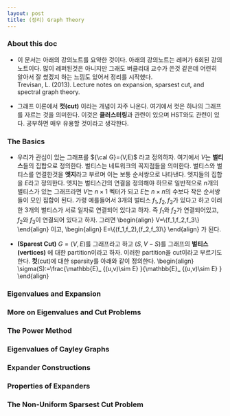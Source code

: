 ```yaml
---
layout: post
title: (정리) Graph Theory
---
```

 
### About this doc 
- 이 문서는 아래의 강의노트를 요약한 것이다. 아래의 강의노트는 레퍼가 6회된 강의노트이다. 많이 레퍼된것은 아니지만 그래도 버클리대 교수가 쓴것 같은데 어련히 알아서 잘 썼겠지 하는 느낌도 있어서 정리를 시작했다. <br/>
Trevisan, L. (2013). Lecture notes on expansion, sparsest cut, and spectral graph theory.

- 그래프 이론에서 **컷(cut)** 이라는 개념이 자주 나온다. 여기에서 컷은 하나의 그래프를 자르는 것을 의미한다. 이것은 **클러스터링**과 관련이 있으며 HST와도 관련이 있다. 공부하면 매우 유용할 것이라고 생각한다. 

### The Basics 
- 우리가 관심이 있는 그래프를 ${\cal G}=(V,E)$ 라고 정의하자. 여기에서 $V$는 **벌티스**들의 집합으로 정의한다. 벌티스는 네트워크의 꼭지점들을 의미한다. 벌티스와 벌티스를 연결한것을 **엣지**라고 부르며 이는 보통 순서쌍으로 나타낸다. 엣지들의 집합을 $E$라고 정의한다. 엣지는 벌티스간의 연결을 정의해야 하므로 일반적으로 $n$개의 벌티스가 있는 그래프라면 $V$는 $n \times 1$ 벡터가 되고 $E$는 $n \times n$의 수보다 작은 순서쌍들이 모인 집합이 된다. 가령 예를들어서 3개의 벌티스 $f_1,f_2,f_3$가 있다고 하고 이러한 3개의 벌티스가 서로 일자로 연결되어 있다고 하자. 즉 $f_1$와 $f_2$가 연결되어있고, $f_2$와 $f_3$이 연결되어 있다고 하자. 그러면 
\begin{align}
V=\\{f_1,f_2,f_3\\}
\end{align}
이고, 
\begin{align}
E=\\{(f_1,f_2),(f_2,f_3)\\}
\end{align}
가 된다. 

- **(Sparest Cut)** $G=(V,E)$를 그래프라고 하고 $(S,V-S)$를 그래프의 **벌티스(vertices)** 에 대한 partition이라고 하자. 이러한 partition을 cut이라고 부르기도 한다. **컷**(cut)에 대한 sparsity를 아래와 같이 정의한다. 
\begin{align}
\sigma(S):=\frac{\mathbb{E}_ {(u,v)\sim E} }{\mathbb{E}_ {(u,v)\sim E} }
\end{align}


### Eigenvalues and Expansion 

### More on Eigenvalues and Cut Problems 

### The Power Method 

### Eigenvalues of Cayley Graphs

### Expander Constructions 

### Properties of Expanders 

### The Non-Uniform Sparsest Cut Problem
